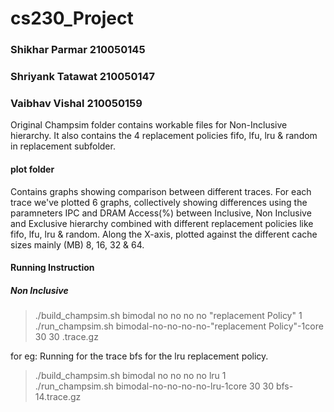 # cs230_Project
### Shikhar Parmar   210050145 
### Shriyank Tatawat 210050147
### Vaibhav Vishal   210050159

Original Champsim folder contains workable files for Non-Inclusive hierarchy.
It also contains the 4 replacement policies fifo, lfu, lru & random in replacement subfolder.


#### plot folder 
Contains graphs showing comparison between different traces.
For each trace we've plotted 6 graphs, collectively showing differences using the paramneters IPC and DRAM Access(%) between Inclusive, Non Inclusive and Exclusive hierarchy combined with different replacement policies like fifo, lfu, lru & random. Along the X-axis, plotted against the different cache sizes mainly (MB) 8, 16, 32 & 64.

#### Running Instruction
##### Non Inclusive

> ./build_champsim.sh bimodal no no no no "replacement Policy" 1  <br>
> ./run_champsim.sh bimodal-no-no-no-no-"replacement Policy"-1core 30 30 <Trace Name>.trace.gz <br>

for eg: Running for the trace bfs for the lru replacement policy.<br>
> ./build_champsim.sh bimodal no no no no lru 1 <br>
> ./run_champsim.sh bimodal-no-no-no-no-lru-1core 30 30 bfs-14.trace.gz <br>


